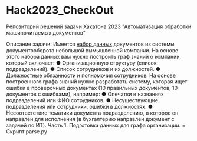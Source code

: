 # Hack2023_CheckOut
Репозиторий решений задачи Хакатона 2023 "Автоматизация обработки машиночитаемых документов"

 Описание задачи:
   Имеется [набор данных](https://www.dropbox.com/sh/d5h5f3yrql8x392/AACQ2WYa5qYCqjC8QuVZ5TJ4a?dl=1) документов из системы документооборота небольшой вымышленной компании. На основе этого набора данных вам нужно построить граф знаний о компании, который включает:
● 	Организационную структуру (список подразделений).
● 	Список сотрудников и их должностей.
● 	Должностные обязанности и полномочия сотрудников.
На основе построенного графа знаний нужно разработать систему, которая ищет ошибки в проверочных документах (10 правильных документов, 10 документов с ошибками), например:
● 	Опечатки в названиях подразделений или ФИО сотрудников.
● 	Несуществующие подразделения или сотрудники, ошибки в должностях.
● 	Несоответствие тематики документа подразделению, в которое он направлен для исполнения (в бухгалтерию направлен документ с задачей по ИТ).
Часть 1.
Подготовка данных для графа организации.
= Скрипт parse.py





